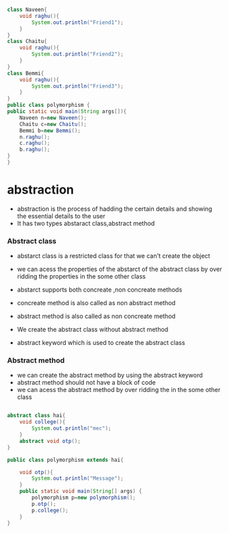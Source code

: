 ```java

class Naveen{
    void raghu(){
        System.out.println("Friend1");
    }
}
class Chaitu{
    void raghu(){
        System.out.println("Friend2");
    }
}
class Bemmi{
    void raghu(){
        System.out.println("Friend3");
    }
}
public class polymorphism {
public static void main(String args[]){
    Naveen n=new Naveen();
    Chaitu c=new Chaitu();
    Bemmi b=new Bemmi();
    n.raghu();
    c.raghu();
    b.raghu();
}
}

```


# abstraction
- abstraction is the process of hadding the certain details and showing the essential details to the user
- It has two types abstaract class,abstract method

### Abstract class
- abstarct class is a restricted class for that we can't create the object 
- we can acess the properties of the abstarct of the abstract class by over ridding the properties in the some other class 
- abstarct supports both concreate ,non concreate methods

- concreate method is also called as non abstract method
- abstract method is also called as non concreate method

- We create the abstract class without abstract method 
- abstract keyword which is used to create the abstract class

### Abstract method

- we can create the abstract method by using the abstract keyword
- abstract method should not have a block of code
- we can acess the abstract method by over ridding the in the some other class 


```java

abstract class hai{
    void college(){
        System.out.println("mec");
    }
    abstract void otp();
}

public class polymorphism extends hai{

    void otp(){
        System.out.println("Message");
    }
    public static void main(String[] args) {
        polymorphism p=new polymorphism();
        p.otp();
        p.college();
    }
}

```